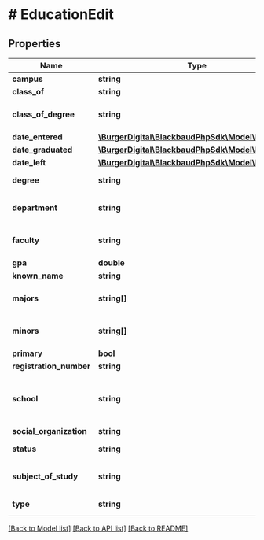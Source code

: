 # # EducationEdit

## Properties

Name | Type | Description | Notes
------------ | ------------- | ------------- | -------------
**campus** | **string** | The campus. Character limit: 50. | [optional]
**class_of** | **string** | The year the constituent graduated. | [optional]
**class_of_degree** | **string** | The class of degree. Available values are the entries in the &lt;a href&#x3D;\&quot;https://developer.sky.blackbaud.com/docs/services/56b76470069a0509c8f1c5b3/operations/ListEducationDegreeClasses\&quot;&gt;&lt;b&gt;Class of Degree&lt;/b&gt;&lt;/a&gt; table. For the UK only. | [optional]
**date_entered** | [**\BurgerDigital\BlackbaudPhpSdk\Model\FuzzyDate**](FuzzyDate.md) |  | [optional]
**date_graduated** | [**\BurgerDigital\BlackbaudPhpSdk\Model\FuzzyDate**](FuzzyDate.md) |  | [optional]
**date_left** | [**\BurgerDigital\BlackbaudPhpSdk\Model\FuzzyDate**](FuzzyDate.md) |  | [optional]
**degree** | **string** | The degree received. Available values are the entries in the &lt;a href&#x3D;\&quot;https://developer.sky.blackbaud.com/docs/services/56b76470069a0509c8f1c5b3/operations/ListEducationDegrees\&quot;&gt;&lt;b&gt;Degrees&lt;/b&gt;&lt;/a&gt; table. | [optional]
**department** | **string** | The name of the education department. Available values are the entries in the &lt;a href&#x3D;\&quot;https://developer.sky.blackbaud.com/docs/services/56b76470069a0509c8f1c5b3/operations/ListEducationDepartments\&quot;&gt;&lt;b&gt;Departments&lt;/b&gt;&lt;/a&gt; table. For the UK only. | [optional]
**faculty** | **string** | The name of the faculty. Available values are the entries in the &lt;a href&#x3D;\&quot;https://developer.sky.blackbaud.com/docs/services/56b76470069a0509c8f1c5b3/operations/ListEducationFaculties\&quot;&gt;&lt;b&gt;Faculties&lt;/b&gt;&lt;/a&gt; table. For the UK only. | [optional]
**gpa** | **double** | The grade point average. | [optional]
**known_name** | **string** | The known name. Character limit: 50. | [optional]
**majors** | **string[]** | The major courses of study. Available values are the entries in the &lt;a href&#x3D;\&quot;https://developer.sky.blackbaud.com/docs/services/56b76470069a0509c8f1c5b3/operations/ListEducationSubjects\&quot;&gt;&lt;b&gt;Major/Minor&lt;/b&gt;&lt;/a&gt; table. | [optional]
**minors** | **string[]** | The minor courses of study. Available values are the entries in the &lt;a href&#x3D;\&quot;https://developer.sky.blackbaud.com/docs/services/56b76470069a0509c8f1c5b3/operations/ListEducationSubjects\&quot;&gt;&lt;b&gt;Major/Minor&lt;/b&gt;&lt;/a&gt; table. | [optional]
**primary** | **bool** | Indicates whether this is the constituent&#39;s primary school association. | [optional]
**registration_number** | **string** | The registration number. For the UK only. Character limit: 50. | [optional]
**school** | **string** | The school name. Available values are the entries in the &lt;a href&#x3D;\&quot;https://developer.sky.blackbaud.com/docs/services/56b76470069a0509c8f1c5b3/operations/ListEducationSchools\&quot;&gt;&lt;b&gt;Schools&lt;/b&gt;&lt;/a&gt; table. For the UK, this property is for the establishment name, and available values are the entries in the &lt;a href&#x3D;\&quot;https://developer.sky.blackbaud.com/docs/services/56b76470069a0509c8f1c5b3/operations/ListEducationSchools\&quot;&gt;&lt;b&gt;Establishments&lt;/b&gt;&lt;/a&gt; table. This property cannot be set to null. | [optional]
**social_organization** | **string** | The social organization. Character limit: 50. | [optional]
**status** | **string** | The status of the education. Available values are the entries in the &lt;a href&#x3D;\&quot;https://developer.sky.blackbaud.com/docs/services/56b76470069a0509c8f1c5b3/operations/ListEducationStatuses\&quot;&gt;&lt;b&gt;Education Status&lt;/b&gt;&lt;/a&gt; table. | [optional]
**subject_of_study** | **string** | The subject of study. Available values are the entries in the &lt;a href&#x3D;\&quot;https://developer.sky.blackbaud.com/docs/services/56b76470069a0509c8f1c5b3/operations/ListEducationSubjects\&quot;&gt;&lt;b&gt;Subject of Study&lt;/b&gt;&lt;/a&gt; table. For the UK only. | [optional]
**type** | **string** | The type of education. Available values are the entries in the &lt;a href&#x3D;\&quot;https://developer.sky.blackbaud.com/docs/services/56b76470069a0509c8f1c5b3/operations/ListEducationTypes\&quot;&gt;&lt;b&gt;School Types&lt;/b&gt;&lt;/a&gt; table. | [optional]

[[Back to Model list]](../../README.md#models) [[Back to API list]](../../README.md#endpoints) [[Back to README]](../../README.md)
